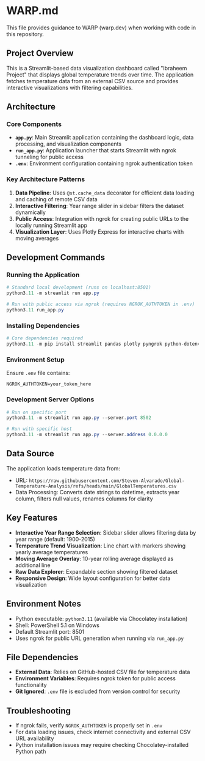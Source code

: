 # WARP.md

This file provides guidance to WARP (warp.dev) when working with code in this repository.

## Project Overview

This is a Streamlit-based data visualization dashboard called "Ibraheem Project" that displays global temperature trends over time. The application fetches temperature data from an external CSV source and provides interactive visualizations with filtering capabilities.

## Architecture

### Core Components

- **`app.py`**: Main Streamlit application containing the dashboard logic, data processing, and visualization components
- **`run_app.py`**: Application launcher that starts Streamlit with ngrok tunneling for public access
- **`.env`**: Environment configuration containing ngrok authentication token

### Key Architecture Patterns

1. **Data Pipeline**: Uses `@st.cache_data` decorator for efficient data loading and caching of remote CSV data
2. **Interactive Filtering**: Year range slider in sidebar filters the dataset dynamically
3. **Public Access**: Integration with ngrok for creating public URLs to the locally running Streamlit app
4. **Visualization Layer**: Uses Plotly Express for interactive charts with moving averages

## Development Commands

### Running the Application

```powershell
# Standard local development (runs on localhost:8501)
python3.11 -m streamlit run app.py

# Run with public access via ngrok (requires NGROK_AUTHTOKEN in .env)
python3.11 run_app.py
```

### Installing Dependencies

```powershell
# Core dependencies required
python3.11 -m pip install streamlit pandas plotly pyngrok python-dotenv
```

### Environment Setup

Ensure `.env` file contains:
```
NGROK_AUTHTOKEN=your_token_here
```

### Development Server Options

```powershell
# Run on specific port
python3.11 -m streamlit run app.py --server.port 8502

# Run with specific host
python3.11 -m streamlit run app.py --server.address 0.0.0.0
```

## Data Source

The application loads temperature data from:
- URL: `https://raw.githubusercontent.com/Steven-Alvarado/Global-Temperature-Analysis/refs/heads/main/GlobalTemperatures.csv`
- Data Processing: Converts date strings to datetime, extracts year column, filters null values, renames columns for clarity

## Key Features

- **Interactive Year Range Selection**: Sidebar slider allows filtering data by year range (default: 1900-2015)
- **Temperature Trend Visualization**: Line chart with markers showing yearly average temperatures
- **Moving Average Overlay**: 10-year rolling average displayed as additional line
- **Raw Data Explorer**: Expandable section showing filtered dataset
- **Responsive Design**: Wide layout configuration for better data visualization

## Environment Notes

- Python executable: `python3.11` (available via Chocolatey installation)
- Shell: PowerShell 5.1 on Windows
- Default Streamlit port: 8501
- Uses ngrok for public URL generation when running via `run_app.py`

## File Dependencies

- **External Data**: Relies on GitHub-hosted CSV file for temperature data
- **Environment Variables**: Requires ngrok token for public access functionality
- **Git Ignored**: `.env` file is excluded from version control for security

## Troubleshooting

- If ngrok fails, verify `NGROK_AUTHTOKEN` is properly set in `.env`
- For data loading issues, check internet connectivity and external CSV URL availability
- Python installation issues may require checking Chocolatey-installed Python path
